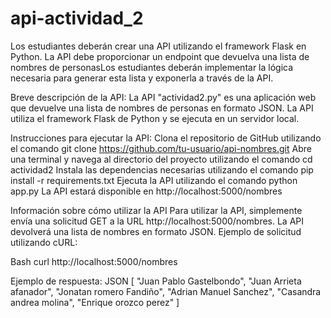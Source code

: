 # api-actividad_2
Los estudiantes deberán crear una API utilizando el framework Flask en Python. La API debe proporcionar un endpoint que devuelva una lista de nombres de personasLos estudiantes deberán implementar la lógica necesaria para generar esta lista y exponerla a través de la API.

Breve descripción de la API: 
La API "actividad2.py" es una aplicación web que devuelve una lista de nombres de personas en formato JSON. La API utiliza el framework Flask de Python y se ejecuta en un servidor local.

Instrucciones para ejecutar la API:
Clona el repositorio de GitHub utilizando el comando git clone https://github.com/tu-usuario/api-nombres.git
Abre una terminal y navega al directorio del proyecto utilizando el comando cd actividad2
Instala las dependencias necesarias utilizando el comando pip install -r requirements.txt
Ejecuta la API utilizando el comando python app.py
La API estará disponible en http://localhost:5000/nombres

Información sobre cómo utilizar la API
Para utilizar la API, simplemente envía una solicitud GET a la URL http://localhost:5000/nombres. La API devolverá una lista de nombres en formato JSON.
Ejemplo de solicitud utilizando cURL:

Bash
curl http://localhost:5000/nombres

Ejemplo de respuesta:
JSON
[
    "Juan Pablo Gastelbondo",
    "Juan Arrieta afanador",
    "Jonatan romero Fandiño",
    "Adrian Manuel Sanchez",
    "Casandra andrea molina",
    "Enrique orozco perez"
]
